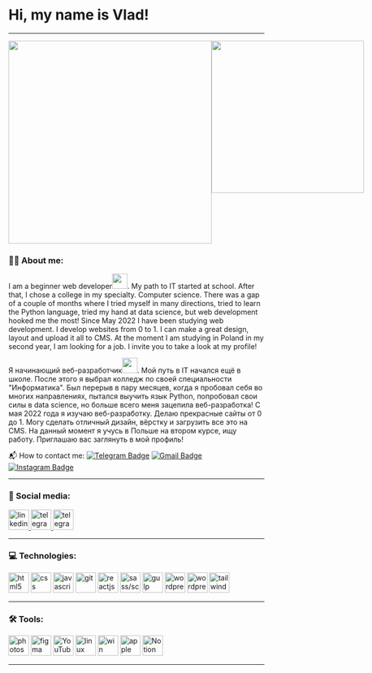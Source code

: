 
# Hi, my name is Vlad!

---

<div style="display:flex; justify-content: space-around;">
  <img width='400px' src="https://media.tenor.com/YZPnGuPeZv8AAAAd/coding.gif">
  <img width='300px' src="https://gifdb.com/images/high/coding-animated-laptop-flow-stream-ja04010rm5o68zfk.gif">
</div>

###  👨‍💻  About me:

I am a beginner web developer<img src="https://media.giphy.com/media/WUlplcMpOCEmTGBtBW/giphy.gif" width="30px">. My path to IT started at school. After that, I chose a college in my specialty. Computer science. There was a gap of a couple of months where I tried myself in many directions, tried to learn the Python language, tried my hand at data science, but web development hooked me the most! Since May 2022 I have been studying web development. I develop websites from 0 to 1. I can make a great design, layout and upload it all to CMS. At the moment I am studying in Poland in my second year, I am looking for a job. I invite you to take a look at my profile!

Я начинающий веб-разработчик<img src="https://media.giphy.com/media/WUlplcMpOCEmTGBtBW/giphy.gif" width="30px">. Мой путь в IT начался ещё в школе. После этого я выбрал колледж по своей специальности "Информатика". Был перерыв в пару месяцев, когда я пробовал себя во многих направлениях, пытался выучить язык Python, попробовал свои силы в data science, но больше всего меня зацепила веб-разработка! С мая 2022 года я изучаю веб-разработку. Делаю прекрасные сайты от 0 до 1. Могу сделать отличный дизайн, вёрстку и загрузить все это на CMS. На данный момент я учусь в Польше на втором курсе, ищу работу. Приглашаю вас заглянуть в мой профиль!

  📬 	How to contact me: [![Telegram Badge](https://img.shields.io/badge/-vladhize-blue?style=flat&logo=Telegram&logoColor=white)](https://t.me/vladhize) [![Gmail Badge](https://img.shields.io/badge/-Gmail-red?style=flat&logo=Gmail&logoColor=white)](mailto:hizes5050@gmail.com)
[![Instagram Badge](https://img.shields.io/badge/-vladhize-orange?style=flat&logo=Instagram&logoColor=white)](https://www.instagram.com/vladislavhize/)

---

### 🤝 Social media:

  <div id="badges" >
    <a href="https://www.linkedin.com/in/vladyslav-syzov-18496a284/" target="_blank">
      <img src="https://cdn-icons-png.flaticon.com/512/2504/2504799.png" width="40" height="40" alt="linkedin" />
    </a>
    <a href="https://t.me/vladhize" target="_blank">
      <img src="https://cdn-icons-png.flaticon.com/512/2111/2111646.png" width="40" height="40" alt="telegram group" />
    </a>
    <a href="https://www.instagram.com/vladislavhize" target="_blank">
      <img src="https://cdn-icons-png.flaticon.com/512/1409/1409946.png" width="40" height="40" alt="telegram group" />
    </a>

  </div>

---

### 💻 Technologies:

<div>
  
     
<img src="https://cdn.jsdelivr.net/gh/devicons/devicon/icons/html5/html5-original.svg" title="html5" alt="html5" width="40" height="40"/> 
	
<img src="https://cdn.jsdelivr.net/gh/devicons/devicon/icons/css3/css3-original.svg" title="css" alt="css" width="40" height="40"/>
       
<img src="https://cdn.jsdelivr.net/gh/devicons/devicon/icons/javascript/javascript-original.svg" title="javascript" alt="javascript" width="40" height="40"/>

<img src= "https://cdn.jsdelivr.net/gh/devicons/devicon/icons/git/git-plain-wordmark.svg" title="git" alt="git" width="40" height="40"/>

<img src="https://cdn.jsdelivr.net/gh/devicons/devicon/icons/react/react-original.svg" title="reactjs" alt="reactjs" width="40" height="40"/>

<img src="https://cdn.jsdelivr.net/gh/devicons/devicon/icons/sass/sass-original.svg" title="sass/scss" alt="sass/scss" width="40" height="40"/>
              
<img src="https://cdn.jsdelivr.net/gh/devicons/devicon/icons/gulp/gulp-plain.svg" title="gulp" alt="gulp" width="40" height="40"/>



 <img src="https://cdn.jsdelivr.net/gh/devicons/devicon/icons/wordpress/wordpress-plain.svg" title="wordpress" alt="wordpress" width="40" height="40"/>
          

 <img src="https://cdn.jsdelivr.net/gh/devicons/devicon/icons/php/php-plain.svg" title="wordpress" alt="wordpress" width="40" height="40"/>
          
          
 <img src="https://cdn.jsdelivr.net/gh/devicons/devicon/icons/tailwindcss/tailwindcss-plain.svg" title="tailwind" alt="tailwind" width="40" height="40"/>
             
</div>

---

### 🛠 Tools:

<div>

  <img src="https://cdn.jsdelivr.net/gh/devicons/devicon/icons/photoshop/photoshop-plain.svg" title="photoshop" alt="photoshop" width="40" height="40" />

	
  <img src="https://cdn.jsdelivr.net/gh/devicons/devicon/icons/figma/figma-original.svg" title="figma" alt="figma" width="40" height="40"/>
                  
  <img src="https://upload.wikimedia.org/wikipedia/commons/9/9e/YouTube_Logo_%282013-2017%29.svg" title="YouTube" alt="YouTube" width="40" height="40"/>

  <img src="https://cdn.jsdelivr.net/gh/devicons/devicon/icons/linux/linux-original.svg" title="linux" alt="linux" width="40" height="40"/>


  <img src="https://cdn.jsdelivr.net/gh/devicons/devicon/icons/windows8/windows8-original.svg" title="win" alt="win" width="40" height="40"/>
          
  <img src="https://cdn.jsdelivr.net/gh/devicons/devicon/icons/apple/apple-original.svg" title="apple" alt="apple" width="40" height="40"/>
                  
  <img src="https://upload.wikimedia.org/wikipedia/commons/e/e9/Notion-logo.svg" title="Notion" alt="Notion" width="40" height="40"/>
</div>

---

